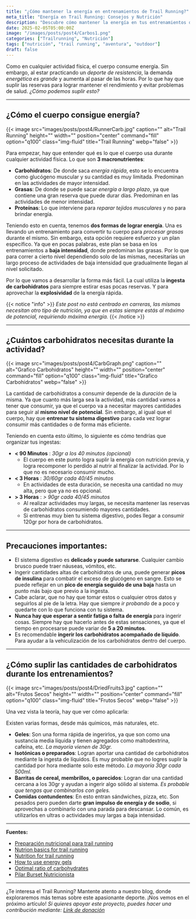 ```yaml
---
title: "¿Cómo mantener la energía en entrenamientos de Trail Running?"  
meta_title: "Energía en Trail Running: Consejos y Nutrición"  
description: "Descubre cómo mantener la energía en tus entrenamientos de Trail Running con la nutrición adecuada. Aprende cuántos carbohidratos necesitas y las mejores fuentes para optimizar tu rendimiento."  
date: 2025-02-05T05:00:00Z  
image: "/images/posts/post4/Carbos1.png"
categories: ["Trailrunning", "Nutrición"]  
tags: ["nutrición", "trail running", "aventura", "outdoor"]  
draft: false  
---
```


Como en cualquier actividad física, el cuerpo consume energía. Sin embargo, al estar practicando un _deporte de resistencia_, la demanda _energética es grande_ y aumenta al pasar de las horas. Por lo que hay que suplir las reservas para lograr mantener el rendimiento y evitar problemas de salud. _¿Cómo podemos suplir esto?_

---

## ¿Cómo el cuerpo consigue energía?
{{< image src="images/posts/post4/RunnerCarb.jpg" caption="" alt="Trail Running" height="" width="" position="center" command="fill" option="q100" class="img-fluid" title="Trail Running" webp="false" >}}  

Para empezar, hay que entender qué es lo que el cuerpo usa durante cualquier actividad física. Lo que son **3 macronutrientes**:
- **Carbohidratos**: De donde saca _energía rápida_, esto se lo encuentra como glucógeno muscular y su cantidad es muy limitada. Predominan en las actividades de mayor intensidad.
- **Grasas**: De donde se puede sacar _energía a largo plazo_, ya que contiene una gran reserva que puede durar días. Predominan en las actividades de menor intensidad.
- **Proteínas**: Lo que interviene para _reparar tejidos musculares_ y no para brindar energía.

Teniendo esto en cuenta, tenemos **dos formas de lograr energía**. Una es llevando un entrenamiento para convertir tu cuerpo para _procesar grasas_ durante el mismo. Sin embargo, esta opción requiere esfuerzo y un plan específico. Ya que en pocas palabras, este plan se basa en los entrenamientos a **baja intensidad**, donde predominan las grasas. Por lo que para correr a cierto nivel dependiendo solo de las mismas, necesitarías un largo proceso de actividades de baja intensidad que gradualmente llegan al nivel solicitado.

Por lo que vamos a desarrollar la forma más fácil. La cual utiliza la **ingesta de carbohidratos** para siempre estirar esas pocas reservas. Y para aprovechar la **explosividad** de la energía rápida.

{{< notice "info" >}}
_Este post no está centrado en carreras, las mismas necesitan otro tipo de nutrición, ya que en estas siempre estás al máximo de potencial, requiriendo máxima energía._
{{< /notice >}}

---

## ¿Cuántos carbohidratos necesitas durante la actividad?
{{< image src="images/posts/post4/CarbGraph.png" caption="" alt="Grafico Carbohidratos" height="" width="" position="center" command="fill" option="q100" class="img-fluid" title="Grafico Carbohidratos" webp="false" >}} 

La cantidad de carbohidratos a consumir depende de la _duración_ de la misma. Ya que cuanto más larga sea la actividad, más cantidad vamos a tener que consumir, ya que el cuerpo va a necesitar mayores cantidades para seguir al **mismo nivel de potencial**. Sin embargo, al igual que el cuerpo, hay que **entrenar tu sistema digestivo** para cada vez lograr consumir más cantidades o de forma más eficiente.

Teniendo en cuenta esto último, lo siguiente es cómo tendrías que organizar tus ingestas:

- **< 90 Minutos** : _30gr a los 40 minutos (opcional)_
	- El cuerpo en este punto logra suplir la energía con nutrición previa, y logra recomponer lo perdido al nutrir al finalizar la actividad. Por lo que no es necesario consumir mucho.
- **< 3 Horas** : _30/60gr cada 40/45 minutos_
	- En actividades de esta duración, se necesita una cantidad no muy alta, pero que ya no es opcional.
- **> 3 Horas** : _> 90gr cada 40/45 minutos_
	- Al realizar actividades muy largas, se necesita mantener las reservas de carbohidratos consumiendo mayores cantidades.
	- Si entrenas muy bien tu sistema digestivo, podes llegar a consumir 120gr por hora de carbohidratos.

---

## Precauciones importantes:

- El sistema digestivo es **delicado y puede saturarse**. Cualquier cambio brusco puede traer náuseas, vómitos, etc.
- Ingerir cantidades altas de carbohidratos de una, puede generar **picos de insulina** para combatir el exceso de glucógeno en sangre. Esto se puede reflejar en un **pico de energía seguido de una baja** hasta un punto más bajo que previo a la ingesta.
- Cabe aclarar, que no hay que tomar estos o cualquier otros datos y seguirlos al pie de la letra. Hay que siempre _ir probando_ de a poco y quedarte con lo que funciona con tu sistema.
- **Nunca hay que esperar a sentir fatiga o falta de energía** para ingerir cosas. Siempre hay que hacerlo antes de estas sensaciones, ya que el tiempo en procesarse puede variar de **5 a 20 minutos**.
- Es recomendable **ingerir los carbohidratos acompañado de líquido**. Para ayudar a la vehiculización de los carbohidratos dentro del cuerpo.

---

## ¿Cómo suplir las cantidades de carbohidratos durante los entrenamientos?
{{< image src="images/posts/post4/DriedFruits3.jpg" caption="" alt="Frutos Secos" height="" width="" position="center" command="fill" option="q100" class="img-fluid" title="Frutos Secos" webp="false" >}} 

Una vez vista la teoría, hay que ver cómo aplicarla:

Existen varias formas, desde más químicos, más naturales, etc.

- **Geles**: Son una forma rápida de ingerirlos, ya que son como una sustancia media líquida y tienen agregados como maltodextrina, cafeína, etc. _La mayoría vienen de 30gr._
- **Isotónicas o preparados**: Logran aportar una cantidad de carbohidratos mediante la ingesta de líquidos. Es muy probable que no logres suplir la cantidad por hora mediante solo este método. _La mayoría 30gr cada 500ml._
- **Barritas de cereal, membrillos, o parecidos**: Logran dar una cantidad cercana a los 30gr y ayudan a ingerir algo sólido al sistema. _Es probable que tengas que combinarlos con geles._
- **Comidas contundentes**: En esto entran sándwiches, pizza, etc. Son pesados pero pueden darte **gran impulso de energía y de sodio**, si aprovechas a combinarlo con una parada para descansar. Lo común, es utilizarlos en ultras o actividades muy largas a baja intensidad.

---

**Fuentes:**

- [Preparación nutricional para trail running](https://nexterrassa.com/es/blog/preparacion-nutricional-para-trail-running/)  
- [Nutrion basics for trail running](https://www.irunfar.com/eat-on-the-run-nutrition-basics-for-trail-running)  
- [Nutrition for trail running](https://www.lasportiva.com/en/blog/post/nutrition-for-trail-running)  
- [How to use energy gels](https://www.racingtheplanet.com/how-to-use-energy-gels)  
- [Optimal ratio of carbohydrates](https://www.mysportscience.com/post/the-optimal-ratio-of-carbohydrates)
- [Pilar Burset Nutricionista](https://www.instagram.com/pilarburset.nutricion)

---

¿Te interesa el Trail Running? Mantente atento a nuestro blog, donde exploraremos más temas sobre este apasionante deporte. ¡Nos vemos en el próximo artículo!
_Si quieres apoyar este proyecto, puedes hacer una contribución mediante: [Link de donación](https://link.mercadopago.com.ar/trailhuen "Link de donación")_